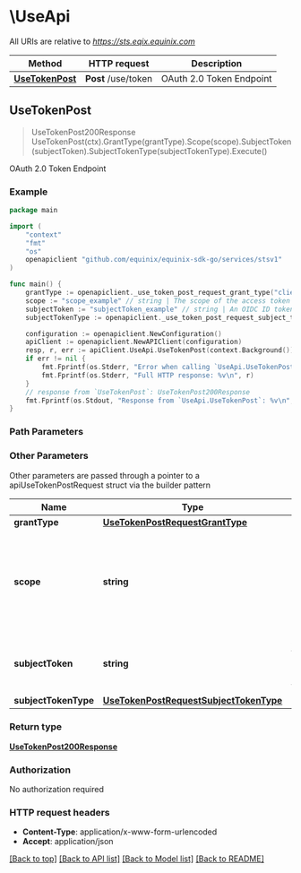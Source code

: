 # \UseApi

All URIs are relative to *https://sts.eqix.equinix.com*

Method | HTTP request | Description
------------- | ------------- | -------------
[**UseTokenPost**](UseApi.md#UseTokenPost) | **Post** /use/token | OAuth 2.0 Token Endpoint



## UseTokenPost

> UseTokenPost200Response UseTokenPost(ctx).GrantType(grantType).Scope(scope).SubjectToken(subjectToken).SubjectTokenType(subjectTokenType).Execute()

OAuth 2.0 Token Endpoint



### Example

```go
package main

import (
	"context"
	"fmt"
	"os"
	openapiclient "github.com/equinix/equinix-sdk-go/services/stsv1"
)

func main() {
	grantType := openapiclient._use_token_post_request_grant_type("client_credentials") // UseTokenPostRequestGrantType | 
	scope := "scope_example" // string | The scope of the access token to be issued. Scope must be an access policy ERN or a string of the form roleassignments:{org_id} (optional)
	subjectToken := "subjectToken_example" // string | An OIDC ID token issued by a trusted OIDC provider to a trusted client. (optional)
	subjectTokenType := openapiclient._use_token_post_request_subject_token_type("urn:ietf:params:oauth:token-type:id_token") // UseTokenPostRequestSubjectTokenType |  (optional)

	configuration := openapiclient.NewConfiguration()
	apiClient := openapiclient.NewAPIClient(configuration)
	resp, r, err := apiClient.UseApi.UseTokenPost(context.Background()).GrantType(grantType).Scope(scope).SubjectToken(subjectToken).SubjectTokenType(subjectTokenType).Execute()
	if err != nil {
		fmt.Fprintf(os.Stderr, "Error when calling `UseApi.UseTokenPost``: %v\n", err)
		fmt.Fprintf(os.Stderr, "Full HTTP response: %v\n", r)
	}
	// response from `UseTokenPost`: UseTokenPost200Response
	fmt.Fprintf(os.Stdout, "Response from `UseApi.UseTokenPost`: %v\n", resp)
}
```

### Path Parameters



### Other Parameters

Other parameters are passed through a pointer to a apiUseTokenPostRequest struct via the builder pattern


Name | Type | Description  | Notes
------------- | ------------- | ------------- | -------------
 **grantType** | [**UseTokenPostRequestGrantType**](UseTokenPostRequestGrantType.md) |  | 
 **scope** | **string** | The scope of the access token to be issued. Scope must be an access policy ERN or a string of the form roleassignments:{org_id} | 
 **subjectToken** | **string** | An OIDC ID token issued by a trusted OIDC provider to a trusted client. | 
 **subjectTokenType** | [**UseTokenPostRequestSubjectTokenType**](UseTokenPostRequestSubjectTokenType.md) |  | 

### Return type

[**UseTokenPost200Response**](UseTokenPost200Response.md)

### Authorization

No authorization required

### HTTP request headers

- **Content-Type**: application/x-www-form-urlencoded
- **Accept**: application/json

[[Back to top]](#) [[Back to API list]](../README.md#documentation-for-api-endpoints)
[[Back to Model list]](../README.md#documentation-for-models)
[[Back to README]](../README.md)

